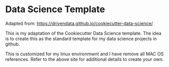 # Data Science Template

Adapted from: https://drivendata.github.io/cookiecutter-data-science/

This is my adaptation of the Cookiecutter Data Science template.  The idea
is to create this as the standard template for my data science projects in
github.  

This is customized for my linux environmwnt and I have remove all MAC OS
references.  Refer to the above site for additional details to create your own.
